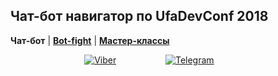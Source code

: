 ## Чат-бот навигатор по UfaDevConf 2018

**Чат-бот** | **[Bot-fight](https://directumufa.github.io/ufadefconf/botfight)** | **[Мастер-классы](https://directumufa.github.io/ufadefconf/mclasses)**

&nbsp;&nbsp;&nbsp;&nbsp;&nbsp;&nbsp;&nbsp;&nbsp;&nbsp;&nbsp;&nbsp;&nbsp;&nbsp;&nbsp;&nbsp;&nbsp;&nbsp;&nbsp;&nbsp;&nbsp;&nbsp;&nbsp;&nbsp;&nbsp;&nbsp;&nbsp;&nbsp;&nbsp;&nbsp;&nbsp;[![Viber](https://directumufa.github.io/ufadefconf/viber.png)](viber://pa?chatURI=ufadevconf2018)&nbsp;&nbsp;&nbsp;&nbsp;&nbsp;&nbsp;&nbsp;&nbsp;&nbsp;&nbsp;&nbsp;&nbsp;&nbsp;&nbsp;&nbsp;&nbsp;&nbsp;&nbsp;&nbsp;&nbsp;[![Telegram](https://directumufa.github.io/ufadefconf/telegram.png)](https://api.telegram.org/bot%3CTOKEN%3E/getMe)
